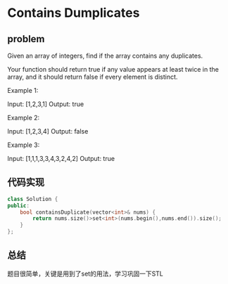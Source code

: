 # Contains Dumplicates 
## problem 
Given an array of integers, find if the array contains any duplicates.

Your function should return true if any value appears at least twice in the array, and it should return false if every element is distinct.

Example 1:

Input: [1,2,3,1]
Output: true

Example 2:

Input: [1,2,3,4]
Output: false

Example 3:

Input: [1,1,1,3,3,4,3,2,4,2]
Output: true
## 代码实现
```C++
class Solution {
public:
    bool containsDuplicate(vector<int>& nums) {
        return nums.size()>set<int>(nums.begin(),nums.end()).size();
    }
};
```
## 总结
题目很简单，关键是用到了set的用法，学习巩固一下STL
